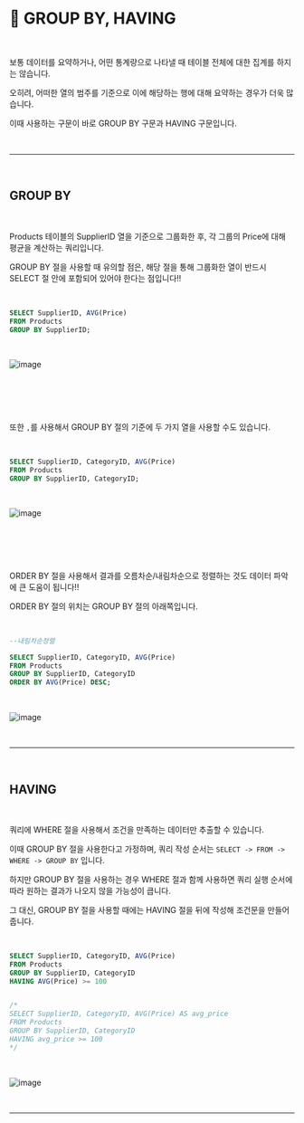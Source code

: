# 🐬 GROUP BY, HAVING  



<br>  

보통 데이터를 요약하거나, 어떤 통계량으로 나타낼 때 테이블 전체에 대한 집계를 하지는 않습니다.  

오히려, 어떠한 열의 범주를 기준으로 이에 해당하는 행에 대해 요약하는 경우가 더욱 많습니다.  

이때 사용하는 구문이 바로 GROUP BY 구문과 HAVING 구문입니다.  


<br>  

***  

<br>  

## GROUP BY  



<br>  

Products 테이블의 SupplierID 열을 기준으로 그룹화한 후, 각 그룹의 Price에 대해 평균을 계산하는 쿼리입니다.  

GROUP BY 절을 사용할 때 유의할 점은, 해당 절을 통해 그룹화한 열이 반드시 SELECT 절 안에 포함되어 있어야 한다는 점입니다!!  

<br>  


```sql
SELECT SupplierID, AVG(Price)
FROM Products
GROUP BY SupplierID;
```  

<br>  

![image](https://github.com/nyamin9/SQL/assets/65170165/37bbefc4-c843-4649-a326-a8a95f4db31f)  


<br>  

##  

<br>  


또한 `,`를 사용해서 GROUP BY 절의 기준에 두 가지 열을 사용할 수도 있습니다.  

<br>  

```sql
SELECT SupplierID, CategoryID, AVG(Price) 
FROM Products
GROUP BY SupplierID, CategoryID;  
```  

<br>  

![image](https://github.com/nyamin9/SQL/assets/65170165/689043fc-91e0-4ce7-9658-9e704adb8abf)  

<br>  

##  

<br>  


ORDER BY 절을 사용해서 결과를 오름차순/내림차순으로 정렬하는 것도 데이터 파악에 큰 도움이 됩니다!!  

ORDER BY 절의 위치는 GROUP BY 절의 아래쪽입니다.  


<br>  

```sql
--내림차순정렬

SELECT SupplierID, CategoryID, AVG(Price) 
FROM Products
GROUP BY SupplierID, CategoryID
ORDER BY AVG(Price) DESC;   
```  

<br>  

![image](https://github.com/nyamin9/SQL/assets/65170165/c86f9d17-53c1-4a7b-9617-40a894df9d8c)  


<br>  

***  


<br>  

## HAVING  


<br>  

쿼리에 WHERE 절을 사용해서 조건을 만족하는 데이터만 추출할 수 있습니다.  

이때 GROUP BY 절을 사용한다고 가정하며, 쿼리 작성 순서는 `SELECT -> FROM -> WHERE -> GROUP BY` 입니다.  

하지만 GROUP BY 절을 사용하는 경우 WHERE 절과 함께 사용하면 쿼리 실행 순서에 따라 원하는 결과가 나오지 않을 가능성이 큽니다.  

그 대신, GROUP BY 절을 사용할 때에는 HAVING 절을 뒤에 작성해 조건문을 만들어 줍니다.  


<br>  

```sql
SELECT SupplierID, CategoryID, AVG(Price)
FROM Products
GROUP BY SupplierID, CategoryID
HAVING AVG(Price) >= 100  


/*
SELECT SupplierID, CategoryID, AVG(Price) AS avg_price
FROM Products
GROUP BY SupplierID, CategoryID
HAVING avg_price >= 100  
*/
```  

<br>  

![image](https://github.com/nyamin9/SQL/assets/65170165/97c2880e-2313-463a-823c-d543e30a3c23)  



<br>  

***  
